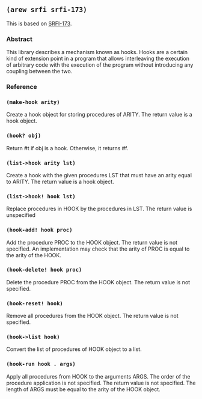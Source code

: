 
## `(arew srfi srfi-173)`

This is based on [SRFI-173](https://srfi.schemers.org/srfi-173/).

### Abstract

This library describes a mechanism known as hooks. Hooks are a certain
kind of extension point in a program that allows interleaving the
execution of arbitrary code with the execution of the program without
introducing any coupling between the two.

### Reference

### `(make-hook arity)`

Create a hook object for storing procedures of ARITY. The return value
is a hook object.

### `(hook? obj)`

Return #t if obj is a hook. Otherwise, it returns #f.

### `(list->hook arity lst)`

Create a hook with the given procedures LST that must have an arity
equal to ARITY. The return value is a hook object.

### `(list->hook! hook lst)`

Replace procedures in HOOK by the procedures in LST. The return value is unspecified

### `(hook-add! hook proc)`

Add the procedure PROC to the HOOK object. The return value is not
specified. An implementation may check that the arity of PROC is equal
to the arity of the HOOK.

### `(hook-delete! hook proc)`

Delete the procedure PROC from the HOOK object. The return value is
not specified.

### `(hook-reset! hook)`

Remove all procedures from the HOOK object. The return value is not
specified.

### `(hook->list hook)`

Convert the list of procedures of HOOK object to a list.

### `(hook-run hook . args)`

Apply all procedures from HOOK to the arguments ARGS. The order of the
procedure application is not specified. The return value is not
specified. The length of ARGS must be equal to the arity of the HOOK
object.
